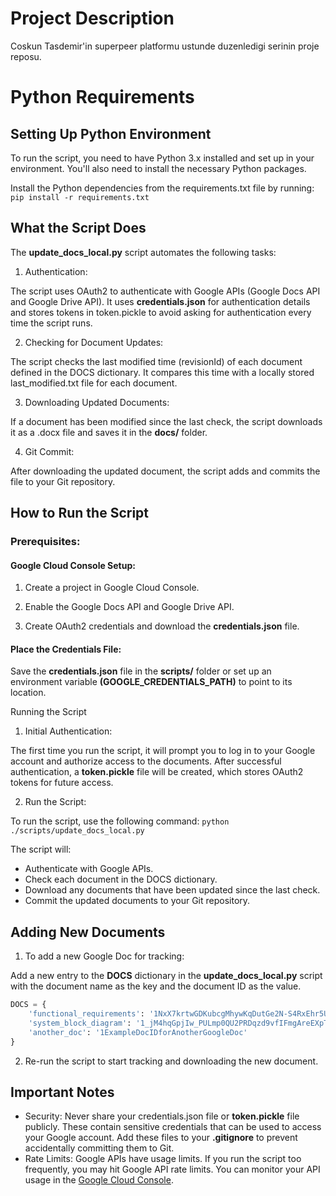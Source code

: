 # Project Description

Coskun Tasdemir'in  superpeer platformu ustunde  duzenledigi serinin proje reposu.

# Python Requirements
## Setting Up Python Environment
To run the script, you need to have Python 3.x installed and set up in your environment. You'll also need to install the necessary Python packages.

Install the Python dependencies from the requirements.txt file by running:
`pip install -r requirements.txt`

## What the Script Does
The **update_docs_local.py** script automates the following tasks:

 1. Authentication:

The script uses OAuth2 to authenticate with Google APIs (Google Docs API and Google Drive API).
It uses **credentials.json** for authentication details and stores tokens in token.pickle to avoid asking for authentication every time the script runs.

 2. Checking for Document Updates:

The script checks the last modified time (revisionId) of each document defined in the DOCS dictionary.
It compares this time with a locally stored last_modified.txt file for each document.

 3. Downloading Updated Documents:

If a document has been modified since the last check, the script downloads it as a .docx file and saves it in the **docs/** folder.

 4. Git Commit:

After downloading the updated document, the script adds and commits the file to your Git repository.

## How to Run the Script
### Prerequisites:
#### Google Cloud Console Setup:
1. Create a project in Google Cloud Console.

2. Enable the Google Docs API and Google Drive API.

3. Create OAuth2 credentials and download the **credentials.json** file.

#### Place the Credentials File:
Save the **credentials.json** file in the **scripts/** folder or set up an environment variable **(GOOGLE_CREDENTIALS_PATH)** to point to its location.

Running the Script
1. Initial Authentication:

The first time you run the script, it will prompt you to log in to your Google account and authorize access to the documents. After successful authentication, a **token.pickle** file will be created, which stores OAuth2 tokens for future access.

2. Run the Script:

To run the script, use the following command: `python ./scripts/update_docs_local.py`

The script will:

* Authenticate with Google APIs.
* Check each document in the DOCS dictionary.
* Download any documents that have been updated since the last check.
* Commit the updated documents to your Git repository.

## Adding New Documents
1. To add a new Google Doc for tracking:

Add a new entry to the **DOCS** dictionary in the **update_docs_local.py** script with the document name as the key and the document ID as the value.

```python
DOCS = {
    'functional_requirements': '1NxX7krtwGDKubcgMhywKqDutGe2N-S4RxEhr5U7UBcQ',
    'system_block_diagram': '1_jM4hqGpjIw_PULmp0QU2PRDqzd9vfIFmgAreEXpT6Y',
    'another_doc': '1ExampleDocIDforAnotherGoogleDoc'
}
```
2. Re-run the script to start tracking and downloading the new document.

## Important Notes
* Security:
Never share your credentials.json file or **token.pickle** file publicly. These contain sensitive credentials that can be used to access your Google account.
Add these files to your **.gitignore** to prevent accidentally committing them to Git.
* Rate Limits:
Google APIs have usage limits. If you run the script too frequently, you may hit Google API rate limits. You can monitor your API usage in the [Google Cloud Console](https://console.cloud.google.com).
